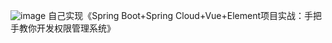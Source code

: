 ![image](https://github.com/user-attachments/assets/02cf081e-6551-4ca6-a6aa-b22b6bda421d)
自己实现《Spring Boot+Spring Cloud+Vue+Element项目实战：手把手教你开发权限管理系统》
